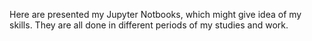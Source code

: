 Here are presented my Jupyter Notbooks, which might give idea of my skills. 
They are all done in different periods of my studies and work. 
